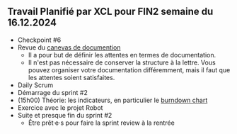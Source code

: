 ## Travail Planifié par XCL pour FIN2 semaine du 16.12.2024

- Checkpoint #6
- Revue du [canevas de documention](https://eduvaud.sharepoint.com/:w:/r/sites/ETML_FIN-23-25_Teams/Documents%20partages/I306-XCL/CanevasDossierDeProjet.dotx?d=w24e6bc8fdf014f6db9b346594e85813f&csf=1&web=1&e=rCZCDv)
  - Il a pour but de définir les attentes en termes de documentation.
  - Il n'est pas nécessaire de conserver la structure à la lettre. Vous pouvez organiser votre documentation différemment, mais il faut que les attentes soient satisfaites.
- Daily Scrum
- Démarrage du sprint #2
- (15h00) Théorie: les indicateurs, en particulier le [burndown chart](https://scrum-league.org/tribune/autres-notions-scrum/le-burndown-chart/)
- Exercice avec le projet Robot
- Suite et presque fin du sprint #2
  - Être prêt·e·s pour faire la sprint review à la rentrée